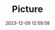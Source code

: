 ---
weight: 1
images:
- /images/edited/116.jpeg
title: Picture
date: 2023-12-09 12:59:58
tags: [luminar neo,work,person]
---